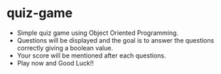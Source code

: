 # quiz-game
- Simple quiz game using Object Oriented Programming.
- Questions will be displayed and the goal is to answer the questions correctly giving a boolean value.
- Your score will be mentioned after each questions.
- Play now and Good Luck!!
